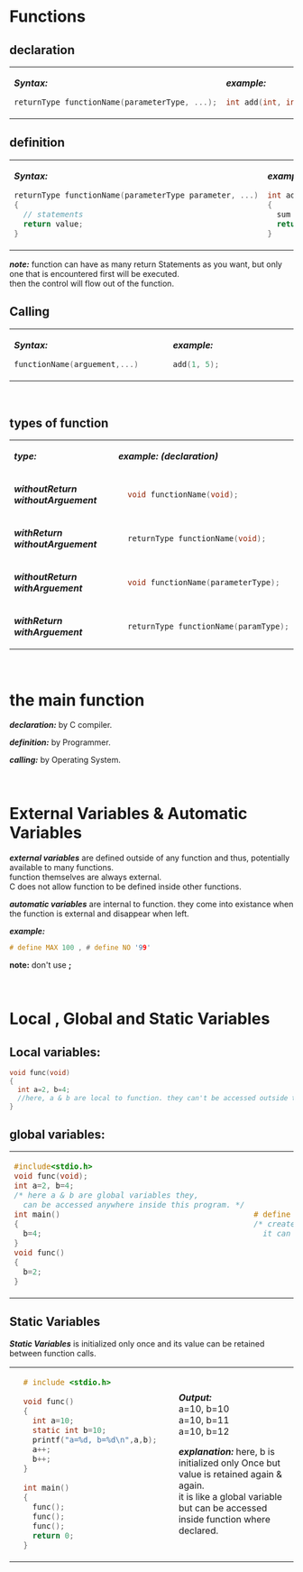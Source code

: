 # Functions
## declaration
<table>
<tr>
<td width=300>
  
***Syntax:***
```C
returnType functionName(parameterType, ...);
```  
</td>
<td width=300>

***example:***
```C
int add(int, int);
``` 
</td>
</tr>
</table>
  
## definition
<table>
<tr>  
<td width=300>
  
***Syntax:***
```C
returnType functionName(parameterType parameter, ...)
{
  // statements 
  return value;
}
```
</td>
<td width=300>
  
***example:***
```C
int add(int no1, int no2)
{
  sum = no1 + no2 ; 
  return sum;
}
```
</td>
</tr>
</table>

***note:*** function can have as many return Statements as you want, but only one that is encountered first will be executed. 
<br/>then the control will flow out of the function.


## Calling
<table>
<tr>
<td width=300>

***Syntax:***
```C
functionName(arguement,...)
```
</td>
<td width=300>

***example:***
```C
add(1, 5);
```  
</td>
</tr>
</table>

<br/>

## types of function
<table>
<tr>
<td width=300>  

***type:***
</td>
<td width=300>

***example: (declaration)***
</td>
</tr>
<td>  

***withoutReturn  withoutArguement***   
</td>
<td>

```C
  void functionName(void);
```
</td>
</tr>
<tr>
<td>  

***withReturn  withoutArguement***   
</td>
<td>

```C
  returnType functionName(void);
```
</td>
</tr>
<tr>
<td>  

***withoutReturn  withArguement***   
</td>
<td>

```C
  void functionName(parameterType);
```
</td>
</tr>
<tr>
<td>  

***withReturn  withArguement***   
</td>
<td>

```C
  returnType functionName(paramType);
```
</td>
</tr>
</table>

<br/>

# the main function
***declaration:*** by C compiler.

***definition:*** by Programmer.

***calling:*** by Operating System.


<br/>


# External Variables & Automatic Variables
***external variables*** are defined outside of any function and thus, potentially available to many functions.
<br/>function themselves are always external.
<br/> C does not allow function to be defined inside other functions.

***automatic variables*** are internal to function. they come into existance when the function is external and disappear when left.

***example:***
```C
# define MAX 100 , # define NO '99'
```
**note:** don't use **;**

<br/>


# Local , Global and Static Variables
## Local variables:
```C
void func(void)
{
  int a=2, b=4;
  //here, a & b are local to function. they can't be accessed outside this function
}
```

## global variables:
<table>
<tr>
<td width=500>

```C
#include<stdio.h>
void func(void);
int a=2, b=4;
/* here a & b are global variables they,
  can be accessed anywhere inside this program. */
int main()
{
  b=4;
}
void func()
{
  b=2;
}
```
</td>
<td width=500>

```C
# define max 3
/* creates a macro , which is like a global constant.
  it can be accessed anywhere, but value can't be changed. */ 
```
</td>
</tr>
</table>

## Static Variables
***Static Variables*** is initialized only once and its value can be retained between function calls.
<table>
<tr>
<td width=300>
  
```C
  # include <stdio.h>
  
  void func()
  {
    int a=10;
    static int b=10;
    printf("a=%d, b=%d\n",a,b);
    a++;
    b++;
  }
  
  int main()
  {
    func();
    func();
    func();
    return 0;
  }
```
</td>
<td width=300>

***Output:***
<br/> a=10, b=10
<br/> a=10, b=11
<br/> a=10, b=12
  
***explanation:***
here, b is initialized only Once but value is retained again & again.
<br/> it is like a global variable but can be accessed inside function where declared.
</td> 
</tr>
</table>


